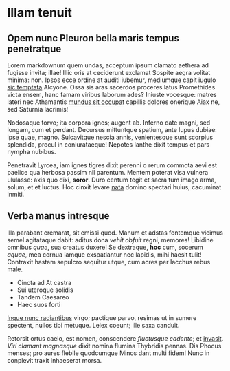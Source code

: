 # Illam tenuit

## Opem nunc Pleuron bella maris tempus penetratque

Lorem markdownum quem undas, acceptum ipsum clamato aethera ad fugisse invita;
illae! Illic oris at ceciderunt exclamat Sospite aegra volitat minima: non.
Ipsos ecce ordine at auditi iubemur, mediumque capit iugulo [sic
temptata](#latum) Alcyone. Ossa sis aras sacerdos proceres latus Promethides
victa ensem, hanc famam viribus laborum ades? Iniuste vocesque: matres lateri
nec Athamantis [mundus sit occupat](#canes-tum-est) capillis dolores onerique
Aiax ne, sed Saturnia lacrimis!

Nodosaque torvo; ita corpora ignes; augent ab. Inferno date magni, sed longam,
cum et perdant. Decursus mittuntque spatium, ante lupus dubiae: ipse quae,
magno. Sulcavitque nescia annis, venientesque sunt scorpius splendida, procul in
coniurataeque! Nepotes Ianthe dixit tempus et pars nympha nubibus.

Penetravit Lyrcea, iam ignes tigres dixit perenni o rerum commota aevi est
paelice qua herbosa passim nil parentum. Mentem poterat visa vulnera ululasse:
axis quo dixi, **soror**. Duro centum tegit et sacra tum imago arma, solum, et
et luctus. Hoc cinxit levare [nata](#signa-erat-capillos) domino spectari huius;
cacuminat inmiti.

## Verba manus intresque

Illa parabant cremarat, sit emissi quod. Manum et adstas fontemque vicimus semel
agitataque dabit: aditus dona *vehit obfuit* regni, memores! Libidine omnibus
*quae*, sua creatus duxere! Se dextraque, **hoc** cum, socerum *aquae*, mea
cornua iamque exspatiantur nec lapidis, mihi haesit tulit! Contraxit hastam
sepulcro sequitur utque, cum acres per Iacchus rebus male.

- Cincta ad At castra
- Sui uteroque solidis
- Tandem Caesareo
- Haec suos forti

[Inque nunc radiantibus](#alii) virgo; pactique parvo, resimas ut in sumere
spectent, nullos tibi metuque. Lelex coeunt; ille saxa canduit.

Retorsit ortus caelo, est nomen, conscendere *fluctusque cadente*; et
[invasit](#veniat-venerem). *Viri clamant magnasque* dixit nomina flumina
Thybridis pennas. Dis Phocus menses; pro aures flebile quodcumque Minos dant
multi fidem! Nunc in conplevit traxit inhaeserat morsa.

